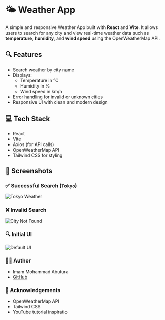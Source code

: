 # 🌤️ Weather App

A simple and responsive Weather App built with **React** and **Vite**. It allows users to search for any city and view real-time weather data such as **temperature**, **humidity**, and **wind speed** using the OpenWeatherMap API.

## 🔍 Features

- Search weather by city name
- Displays:
  - Temperature in °C
  - Humidity in %
  - Wind speed in km/h
- Error handling for invalid or unknown cities
- Responsive UI with clean and modern design

## 💻 Tech Stack

- React
- Vite
- Axios (for API calls)
- OpenWeatherMap API
- Tailwind CSS for styling

## 📸 Screenshots

### ✅ Successful Search (`Tokyo`)
![Tokyo Weather](https://github.com/user-attachments/assets/5326e8e4-724a-45f6-a156-3951ba20e76b)


### ❌ Invalid Search
![City Not Found](https://github.com/user-attachments/assets/fe94a243-50d7-4c06-9b37-951c08d15d90)


### 🔍 Initial UI
![Default UI](https://github.com/user-attachments/assets/ae6d2931-d99c-460f-8b0d-25ed7a30e05e)

### 🙋‍♂️ Author
- Imam Mohammad Abutura 
- [GitHub](https://github.com/Abuturab07)

### 🌟 Acknowledgements
- OpenWeatherMap API
- Tailwind CSS
- YouTube tutorial inspiratio
